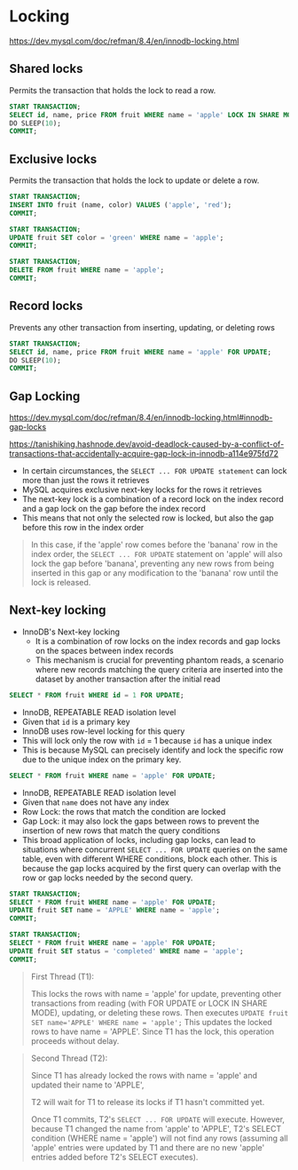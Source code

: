 # Locking

https://dev.mysql.com/doc/refman/8.4/en/innodb-locking.html

## Shared locks

Permits the transaction that holds the lock to read a row.

```sql
START TRANSACTION;
SELECT id, name, price FROM fruit WHERE name = 'apple' LOCK IN SHARE MODE;
DO SLEEP(10);
COMMIT;
```

## Exclusive locks

Permits the transaction that holds the lock to update or delete a row.

```sql
START TRANSACTION;
INSERT INTO fruit (name, color) VALUES ('apple', 'red');
COMMIT;
```

```sql
START TRANSACTION;
UPDATE fruit SET color = 'green' WHERE name = 'apple';
COMMIT;
```

```sql
START TRANSACTION;
DELETE FROM fruit WHERE name = 'apple';
COMMIT;
```

## Record locks

Prevents any other transaction from inserting, updating, or deleting rows

```sql
START TRANSACTION;
SELECT id, name, price FROM fruit WHERE name = 'apple' FOR UPDATE;
DO SLEEP(10);
COMMIT;
```

## Gap Locking

https://dev.mysql.com/doc/refman/8.4/en/innodb-locking.html#innodb-gap-locks

https://tanishiking.hashnode.dev/avoid-deadlock-caused-by-a-conflict-of-transactions-that-accidentally-acquire-gap-lock-in-innodb-a114e975fd72

* In certain circumstances, the `SELECT ... FOR UPDATE statement` can lock more than just the rows it retrieves
* MySQL acquires exclusive next-key locks for the rows it retrieves
* The next-key lock is a combination of a record lock on the index record and a gap lock on the gap before the index record
* This means that not only the selected row is locked, but also the gap before this row in the index order

> In this case, if the 'apple' row comes before the 'banana' row in the index order,
> the `SELECT ... FOR UPDATE` statement on 'apple' will also lock the gap before 'banana',
> preventing any new rows from being inserted in this gap or any modification to the 'banana' row until the lock is released.

## Next-key locking

* InnoDB's Next-key locking
    * It is a combination of row locks on the index records and gap locks on the spaces between index records
    * This mechanism is crucial for preventing phantom reads, a scenario where new records matching the query criteria are inserted into the dataset by another transaction after the initial read

```sql
SELECT * FROM fruit WHERE id = 1 FOR UPDATE;
```

* InnoDB, REPEATABLE READ isolation level
* Given that `id` is a primary key
* InnoDB uses row-level locking for this query
* This will lock only the row with `id` = 1 because `id` has a unique index
* This is because MySQL can precisely identify and lock the specific row due to the unique index on the primary key.

```sql
SELECT * FROM fruit WHERE name = 'apple' FOR UPDATE;
```

* InnoDB, REPEATABLE READ isolation level
* Given that `name` does not have any index
* Row Lock: the rows that match the condition are locked
* Gap Lock: it may also lock the gaps between rows to prevent the insertion of new rows that match the query conditions
* This broad application of locks, including gap locks, can lead to situations where concurrent `SELECT ... FOR UPDATE` queries on the same table, even with different WHERE conditions, block each other. This is because the gap locks acquired by the first query can overlap with the row or gap locks needed by the second query.


```sql
START TRANSACTION;
SELECT * FROM fruit WHERE name = 'apple' FOR UPDATE;
UPDATE fruit SET name = 'APPLE' WHERE name = 'apple';
COMMIT;
```

```sql
START TRANSACTION;
SELECT * FROM fruit WHERE name = 'apple' FOR UPDATE;
UPDATE fruit SET status = 'completed' WHERE name = 'apple';
COMMIT;
```

> First Thread (T1):
>
> This locks the rows with name = 'apple' for update, preventing other transactions from reading (with FOR UPDATE or LOCK IN SHARE MODE), updating, or deleting these rows.
> Then executes `UPDATE fruit SET name='APPLE' WHERE name = 'apple';`
> This updates the locked rows to have name = 'APPLE'. Since T1 has the lock, this operation proceeds without delay.

> Second Thread (T2):
>
> Since T1 has already locked the rows with name = 'apple' and updated their name to 'APPLE',
>
> T2 will wait for T1 to release its locks if T1 hasn't committed yet.
>
> Once T1 commits, T2's `SELECT ... FOR UPDATE` will execute.
> However, because T1 changed the name from 'apple' to 'APPLE',
> T2's SELECT condition (WHERE name = 'apple') will not find any rows (assuming all 'apple' entries were updated by T1 and there are no new 'apple' entries added before T2's SELECT executes).
